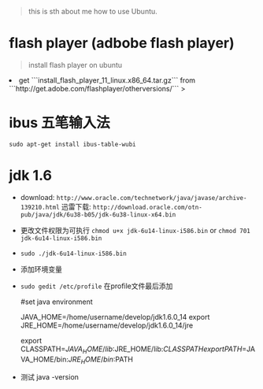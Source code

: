 > this is sth about me how to use Ubuntu.

# flash player (adbobe flash player)

> install flash player on ubuntu

<li> get ```install_flash_player_11_linux.x86_64.tar.gz```
  from ```http://get.adobe.com/flashplayer/otherversions/```
> 


# ibus 五笔输入法
```sudo apt-get install ibus-table-wubi```


# jdk 1.6
- download:  ```http://www.oracle.com/technetwork/java/javase/archive-139210.html```
迅雷下载: ```http://download.oracle.com/otn-pub/java/jdk/6u38-b05/jdk-6u38-linux-x64.bin```

- 更改文件权限为可执行 ```chmod u+x jdk-6u14-linux-i586.bin``` or
```chmod 701 jdk-6u14-linux-i586.bin```

- ```sudo ./jdk-6u14-linux-i586.bin```

- 添加环境变量

- ```sudo gedit /etc/profile```
在profile文件最后添加

	#set java environment
	
	JAVA_HOME=/home/username/develop/jdk1.6.0_14
	export JRE_HOME=/home/username/develop/jdk1.6.0_14/jre
	
	export CLASSPATH=$JAVA_HOME/lib:$JRE_HOME/lib:$CLASSPATH
	export PATH=$JAVA_HOME/bin:$JRE_HOME/bin:$PATH 

- 测试  java -version


